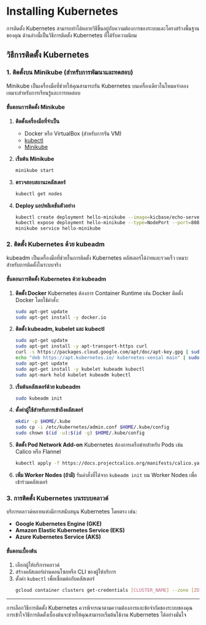# Installing Kubernetes

การติดตั้ง Kubernetes สามารถทำได้หลายวิธีขึ้นอยู่กับความต้องการของระบบและโครงสร้างพื้นฐานของคุณ ด้านล่างนี้เป็นวิธีการติดตั้ง Kubernetes ที่ได้รับความนิยม

## วิธีการติดตั้ง Kubernetes

### 1. ติดตั้งบน Minikube (สำหรับการพัฒนาและทดสอบ)
Minikube เป็นเครื่องมือที่ช่วยให้คุณสามารถรัน Kubernetes บนเครื่องเดียวในโหมดจำลอง เหมาะสำหรับการเรียนรู้และการทดสอบ

#### ขั้นตอนการติดตั้ง Minikube

1. **ติดตั้งเครื่องมือที่จำเป็น**
   - Docker หรือ VirtualBox (สำหรับการรัน VM)
   - [kubectl](https://kubernetes.io/docs/tasks/tools/install-kubectl/)
   - [Minikube](https://minikube.sigs.k8s.io/docs/start/)

2. **เริ่มต้น Minikube**
   ```bash
   minikube start
   ```

3. **ตรวจสอบสถานะคลัสเตอร์**
   ```bash
   kubectl get nodes
   ```

4. **Deploy แอปพลิเคชันตัวอย่าง**
   ```bash
   kubectl create deployment hello-minikube --image=kicbase/echo-server:1.0
   kubectl expose deployment hello-minikube --type=NodePort --port=8080
   minikube service hello-minikube
   ```

### 2. ติดตั้ง Kubernetes ด้วย kubeadm
kubeadm เป็นเครื่องมือที่ช่วยในการติดตั้ง Kubernetes คลัสเตอร์ได้ง่ายและรวดเร็ว เหมาะสำหรับการติดตั้งในระบบจริง

#### ขั้นตอนการติดตั้ง Kubernetes ด้วย kubeadm

1. **ติดตั้ง Docker**
   Kubernetes ต้องการ Container Runtime เช่น Docker ติดตั้ง Docker โดยใช้คำสั่ง:
   ```bash
   sudo apt-get update
   sudo apt-get install -y docker.io
   ```

2. **ติดตั้ง kubeadm, kubelet และ kubectl**
   ```bash
   sudo apt-get update
   sudo apt-get install -y apt-transport-https curl
   curl -s https://packages.cloud.google.com/apt/doc/apt-key.gpg | sudo apt-key add -
   echo "deb https://apt.kubernetes.io/ kubernetes-xenial main" | sudo tee /etc/apt/sources.list.d/kubernetes.list
   sudo apt-get update
   sudo apt-get install -y kubelet kubeadm kubectl
   sudo apt-mark hold kubelet kubeadm kubectl
   ```

3. **เริ่มต้นคลัสเตอร์ด้วย kubeadm**
   ```bash
   sudo kubeadm init
   ```

4. **ตั้งค่าผู้ใช้สำหรับการเข้าถึงคลัสเตอร์**
   ```bash
   mkdir -p $HOME/.kube
   sudo cp -i /etc/kubernetes/admin.conf $HOME/.kube/config
   sudo chown $(id -u):$(id -g) $HOME/.kube/config
   ```

5. **ติดตั้ง Pod Network Add-on**
   Kubernetes ต้องการเครือข่ายสำหรับ Pods เช่น Calico หรือ Flannel
   ```bash
   kubectl apply -f https://docs.projectcalico.org/manifests/calico.yaml
   ```

6. **เพิ่ม Worker Nodes (ถ้ามี)**
   รันคำสั่งที่ได้จาก `kubeadm init` บน Worker Nodes เพื่อเข้าร่วมคลัสเตอร์

### 3. การติดตั้ง Kubernetes บนระบบคลาวด์
บริการคลาวด์หลายแห่งมีการสนับสนุน Kubernetes โดยตรง เช่น:

- **Google Kubernetes Engine (GKE)**
- **Amazon Elastic Kubernetes Service (EKS)**
- **Azure Kubernetes Service (AKS)**

#### ขั้นตอนเบื้องต้น
1. เลือกผู้ให้บริการคลาวด์
2. สร้างคลัสเตอร์ผ่านคอนโซลหรือ CLI ของผู้ให้บริการ
3. ตั้งค่า `kubectl` เพื่อเชื่อมต่อกับคลัสเตอร์
   ```bash
   gcloud container clusters get-credentials [CLUSTER_NAME] --zone [ZONE]
   ```

---

การเลือกวิธีการติดตั้ง Kubernetes ควรพิจารณาตามความต้องการและข้อจำกัดของระบบของคุณ การเข้าใจวิธีการติดตั้งเบื้องต้นจะช่วยให้คุณสามารถเริ่มต้นใช้งาน Kubernetes ได้อย่างมั่นใจ
